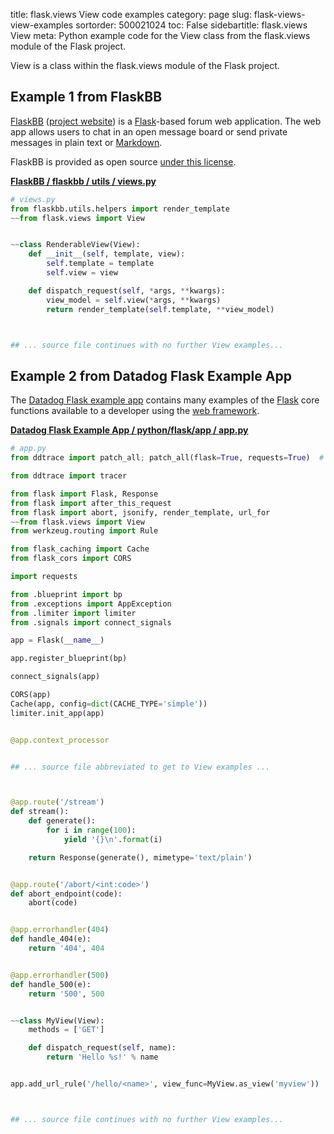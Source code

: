 title: flask.views View code examples
category: page
slug: flask-views-view-examples
sortorder: 500021024
toc: False
sidebartitle: flask.views View
meta: Python example code for the View class from the flask.views module of the Flask project.


View is a class within the flask.views module of the Flask project.


## Example 1 from FlaskBB
[FlaskBB](https://github.com/flaskbb/flaskbb)
([project website](https://flaskbb.org/)) is a [Flask](/flask.html)-based
forum web application. The web app allows users to chat in an open
message board or send private messages in plain text or
[Markdown](/markdown.html).

FlaskBB is provided as open source
[under this license](https://github.com/flaskbb/flaskbb/blob/master/LICENSE).

[**FlaskBB / flaskbb / utils / views.py**](https://github.com/flaskbb/flaskbb/blob/master/flaskbb/utils/views.py)

```python
# views.py
from flaskbb.utils.helpers import render_template
~~from flask.views import View


~~class RenderableView(View):
    def __init__(self, template, view):
        self.template = template
        self.view = view

    def dispatch_request(self, *args, **kwargs):
        view_model = self.view(*args, **kwargs)
        return render_template(self.template, **view_model)



## ... source file continues with no further View examples...

```


## Example 2 from Datadog Flask Example App
The [Datadog Flask example app](https://github.com/DataDog/trace-examples/tree/master/python/flask)
contains many examples of the [Flask](/flask.html) core functions
available to a developer using the [web framework](/web-frameworks.html).

[**Datadog Flask Example App / python/flask/app / app.py**](https://github.com/DataDog/trace-examples/blob/master/python/flask/app/./app.py)

```python
# app.py
from ddtrace import patch_all; patch_all(flask=True, requests=True)  # noqa

from ddtrace import tracer

from flask import Flask, Response
from flask import after_this_request
from flask import abort, jsonify, render_template, url_for
~~from flask.views import View
from werkzeug.routing import Rule

from flask_caching import Cache
from flask_cors import CORS

import requests

from .blueprint import bp
from .exceptions import AppException
from .limiter import limiter
from .signals import connect_signals

app = Flask(__name__)

app.register_blueprint(bp)

connect_signals(app)

CORS(app)
Cache(app, config=dict(CACHE_TYPE='simple'))
limiter.init_app(app)


@app.context_processor


## ... source file abbreviated to get to View examples ...



@app.route('/stream')
def stream():
    def generate():
        for i in range(100):
            yield '{}\n'.format(i)

    return Response(generate(), mimetype='text/plain')


@app.route('/abort/<int:code>')
def abort_endpoint(code):
    abort(code)


@app.errorhandler(404)
def handle_404(e):
    return '404', 404


@app.errorhandler(500)
def handle_500(e):
    return '500', 500


~~class MyView(View):
    methods = ['GET']

    def dispatch_request(self, name):
        return 'Hello %s!' % name


app.add_url_rule('/hello/<name>', view_func=MyView.as_view('myview'))



## ... source file continues with no further View examples...

```

